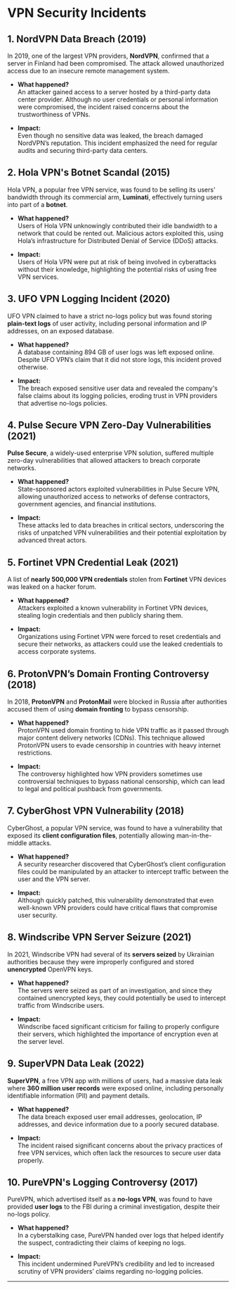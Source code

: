 # VPN Security Incidents

## 1. **NordVPN Data Breach (2019)**
In 2019, one of the largest VPN providers, **NordVPN**, confirmed that a server in Finland had been compromised. The attack allowed unauthorized access due to an insecure remote management system.

- **What happened?**  
  An attacker gained access to a server hosted by a third-party data center provider. Although no user credentials or personal information were compromised, the incident raised concerns about the trustworthiness of VPNs.

- **Impact:**  
  Even though no sensitive data was leaked, the breach damaged NordVPN’s reputation. This incident emphasized the need for regular audits and securing third-party data centers.

## 2. **Hola VPN's Botnet Scandal (2015)**
Hola VPN, a popular free VPN service, was found to be selling its users' bandwidth through its commercial arm, **Luminati**, effectively turning users into part of a **botnet**.

- **What happened?**  
  Users of Hola VPN unknowingly contributed their idle bandwidth to a network that could be rented out. Malicious actors exploited this, using Hola’s infrastructure for Distributed Denial of Service (DDoS) attacks.

- **Impact:**  
  Users of Hola VPN were put at risk of being involved in cyberattacks without their knowledge, highlighting the potential risks of using free VPN services.

## 3. **UFO VPN Logging Incident (2020)**
UFO VPN claimed to have a strict no-logs policy but was found storing **plain-text logs** of user activity, including personal information and IP addresses, on an exposed database.

- **What happened?**  
  A database containing 894 GB of user logs was left exposed online. Despite UFO VPN’s claim that it did not store logs, this incident proved otherwise.

- **Impact:**  
  The breach exposed sensitive user data and revealed the company's false claims about its logging policies, eroding trust in VPN providers that advertise no-logs policies.

## 4. **Pulse Secure VPN Zero-Day Vulnerabilities (2021)**
**Pulse Secure**, a widely-used enterprise VPN solution, suffered multiple zero-day vulnerabilities that allowed attackers to breach corporate networks.

- **What happened?**  
  State-sponsored actors exploited vulnerabilities in Pulse Secure VPN, allowing unauthorized access to networks of defense contractors, government agencies, and financial institutions.

- **Impact:**  
  These attacks led to data breaches in critical sectors, underscoring the risks of unpatched VPN vulnerabilities and their potential exploitation by advanced threat actors.

## 5. **Fortinet VPN Credential Leak (2021)**
A list of **nearly 500,000 VPN credentials** stolen from **Fortinet** VPN devices was leaked on a hacker forum.

- **What happened?**  
  Attackers exploited a known vulnerability in Fortinet VPN devices, stealing login credentials and then publicly sharing them.

- **Impact:**  
  Organizations using Fortinet VPN were forced to reset credentials and secure their networks, as attackers could use the leaked credentials to access corporate systems.

## 6. **ProtonVPN’s Domain Fronting Controversy (2018)**
In 2018, **ProtonVPN** and **ProtonMail** were blocked in Russia after authorities accused them of using **domain fronting** to bypass censorship.

- **What happened?**  
  ProtonVPN used domain fronting to hide VPN traffic as it passed through major content delivery networks (CDNs). This technique allowed ProtonVPN users to evade censorship in countries with heavy internet restrictions.

- **Impact:**  
  The controversy highlighted how VPN providers sometimes use controversial techniques to bypass national censorship, which can lead to legal and political pushback from governments.

## 7. **CyberGhost VPN Vulnerability (2018)**
CyberGhost, a popular VPN service, was found to have a vulnerability that exposed its **client configuration files**, potentially allowing man-in-the-middle attacks.

- **What happened?**  
  A security researcher discovered that CyberGhost’s client configuration files could be manipulated by an attacker to intercept traffic between the user and the VPN server.

- **Impact:**  
  Although quickly patched, this vulnerability demonstrated that even well-known VPN providers could have critical flaws that compromise user security.

## 8. **Windscribe VPN Server Seizure (2021)**
In 2021, Windscribe VPN had several of its **servers seized** by Ukrainian authorities because they were improperly configured and stored **unencrypted** OpenVPN keys.

- **What happened?**  
  The servers were seized as part of an investigation, and since they contained unencrypted keys, they could potentially be used to intercept traffic from Windscribe users.

- **Impact:**  
  Windscribe faced significant criticism for failing to properly configure their servers, which highlighted the importance of encryption even at the server level.

## 9. **SuperVPN Data Leak (2022)**
**SuperVPN**, a free VPN app with millions of users, had a massive data leak where **360 million user records** were exposed online, including personally identifiable information (PII) and payment details.

- **What happened?**  
  The data breach exposed user email addresses, geolocation, IP addresses, and device information due to a poorly secured database.

- **Impact:**  
  The incident raised significant concerns about the privacy practices of free VPN services, which often lack the resources to secure user data properly.

## 10. **PureVPN's Logging Controversy (2017)**
PureVPN, which advertised itself as a **no-logs VPN**, was found to have provided **user logs** to the FBI during a criminal investigation, despite their no-logs policy.

- **What happened?**  
  In a cyberstalking case, PureVPN handed over logs that helped identify the suspect, contradicting their claims of keeping no logs.

- **Impact:**  
  This incident undermined PureVPN’s credibility and led to increased scrutiny of VPN providers’ claims regarding no-logging policies.

---

